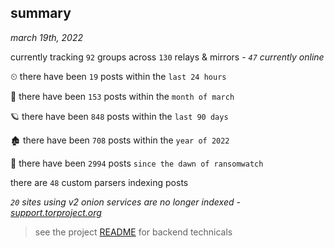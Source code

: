 
## summary
_march 19th, 2022_

currently tracking `92` groups across `130` relays & mirrors - _`47` currently online_

⏲ there have been `19` posts within the `last 24 hours`

🦈 there have been `153` posts within the `month of march`

🪐 there have been `848` posts within the `last 90 days`

🏚 there have been `708` posts within the `year of 2022`

🦕 there have been `2994` posts `since the dawn of ransomwatch`

there are `48` custom parsers indexing posts

_`20` sites using v2 onion services are no longer indexed - [support.torproject.org](https://support.torproject.org/onionservices/v2-deprecation/)_

> see the project [README](https://github.com/thetanz/ransomwatch#ransomwatch--) for backend technicals
